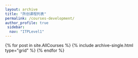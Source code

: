 ```yaml
---
layout: archive
title: "所创课程列表"
permalink: /courses-development/
author_profile: true
 sidebar:
  nav: "ITPLevel1"
---
```

<div class="grid__wrapper">
  {% for post in site.AllCourses %}
    {% include archive-single.html type="grid" %}
  {% endfor %}
</div>
